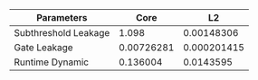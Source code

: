 | Parameters | Core | L2 |
| --- | --- | --- |
| Subthreshold Leakage | 1.098 | 0.00148306 |
| Gate Leakage | 0.00726281 | 0.000201415 |
| Runtime Dynamic | 0.136004 | 0.0143595 |
